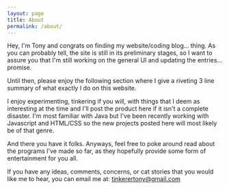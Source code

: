 ```yaml
---
layout: page
title: About
permalink: /about/
---
```


Hey, I'm Tony and congrats on finding my website/coding blog... thing. As you can probably tell, the site is still in its preliminary stages, so I want to assure you that I'm still working on the general UI and updating the entries... promise. 

Until then, please enjoy the following section where I give a riveting 3 line summary of what exactly I do on this website. 

I enjoy experimenting, tinkering if you will, with things that I deem as interesting at the time and I'll
post the product here if it isn't a complete disaster. I'm most familiar with Java but I've been recently working with Javascript and HTML/CSS so the new projects posted here will most likely be of that genre.

And there you have it folks. Anyways, feel free to poke around read about the programs I've made so far, as they hopefully provide some form of entertainment for you all.

<insert weird quirkly sign-off here>

If you have any ideas, comments, concerns, or cat stories that you would like me to hear, you can email me at: tinkerertony@gmail.com


